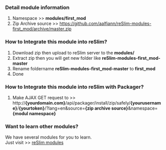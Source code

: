 ### Detail module information

1. Namespace >> **modules/first_mod**
2. Zip Archive source >> 
    https://github.com/aalfiann/reSlim-modules-first_mod/archive/master.zip

### How to Integrate this module into reSlim?

1. Download zip then upload to reSlim server to the **modules/**
2. Extract zip then you will get new folder like **reSlim-modules-first_mod-master**
3. Rename foldername **reSlim-modules-first_mod-master** to **first_mod**
4. Done

### How to Integrate this module into reSlim with Packager?

1. Make AJAX GET request to >>
    http://**{yourdomain.com}**/api/packager/install/zip/safely/**{yourusername}**/**{yourtoken}**/?lang=en&source=**{zip archive source}**&namespace=**{modul namespace}**

### Want to learn other modules?

We have several modules for you to learn.  
Just visit >> [reSlim modules](https://github.com/aalfiann/reslim-modules)